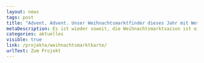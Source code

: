 ```yaml
---
layout: news
tags: post
title: "Advent, Advent. Unser Weihnachtsmarktfinder dieses Jahr mit Wettervorhersage und weihnachtlicher Musik"
metaDescription: Es ist wieder soweit, die Weihnachtsmarktsaison ist eingeläutet und lockt wieder Tausende von Berliner:innern und Besucher:innen mit Glühwein, Grogg und Glückseligkeit. Wir haben die Märkte dank der offenen Daten der Senatsverwaltung für Wirtschaft, Energie und Betriebe aktualisiert und den Weihnachtsmarktfinder um ein paar kleine aber feine Funktionen erweitert. Mit einer Wettervohersage weißt du jetzt auch bis zu 9 Tage im Voraus, ob du besser warme Handschuhe einpacken solltest. Eine neue Filterfunktion zeigt dir an, welcher Markt barrierefrei zugänglich ist. Und mit der entspannten Weihnachtsmusik, die sich ein- und ausschalten lässt, kommt schon bei der Planung Vorfreude auf. Viel Spaß beim Entdecken und eine schöne Weihnachtszeit!
categories: aktuelles
visible: true
link: /projekte/weihnachtsmarktkarte/
urlText: Zum Projekt
---
```

